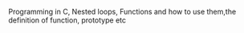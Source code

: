 Programming in C, Nested loops, Functions and how to use them,the definition of function, prototype etc
